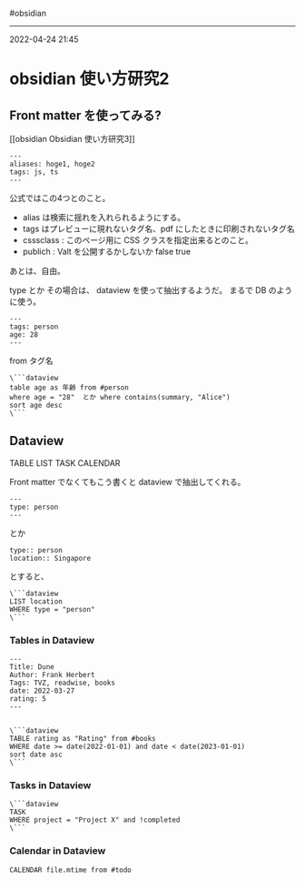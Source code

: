 #obsidian

---
2022-04-24  21:45

# obsidian   使い方研究2
## Front matter を使ってみる?

[[obsidian Obsidian 使い方研究3]]

```
---
aliases: hoge1, hoge2
tags: js, ts
---
```

公式ではこの4つとのこと。

- alias は検索に揺れを入れられるようにする。
- tags はプレビューに現れないタグ名、pdf にしたときに印刷されないタグ名
- csssclass : このページ用に CSS クラスを指定出来るとのこと。
- publich : Valt を公開するかしないか false true

あとは、自由。

type とか
その場合は、 dataview を使って抽出するようだ。
まるで DB のように使う。

```
---
tags: person
age: 28
---
```

from タグ名
```
\```dataview
table age as 年齢 from #person
where age = "28"  とか where contains(summary, "Alice")
sort age desc
\```
```

## Dataview

TABLE
LIST
TASK
CALENDAR

Front matter でなくてもこう書くと dataview で抽出してくれる。

```
---
type: person
---
```
とか
```
type:: person
location:: Singapore
```
とすると、
```
\```dataview
LIST location
WHERE type = "person"
\```
```

### Tables in Dataview

```
---
Title: Dune
Author: Frank Herbert
Tags: TVZ, readwise, books
date: 2022-03-27
rating: 5
---


\```dataview
TABLE rating as "Rating" from #books
WHERE date >= date(2022-01-01) and date < date(2023-01-01)
sort date asc
\```
```


### Tasks in Dataview

```
\```dataview
TASK
WHERE project = "Project X" and !completed
\```
```

### Calendar in Dataview

```dataview
CALENDAR file.mtime from #todo
```










